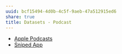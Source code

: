 ```yaml
---
uuid: bcf15494-4d0b-4c5f-9aeb-47a512915ed6
share: true
title: Datasets - Podcast
---
```

* [Apple Podcasts](/undefined)
* [Sniped App](/undefined)
